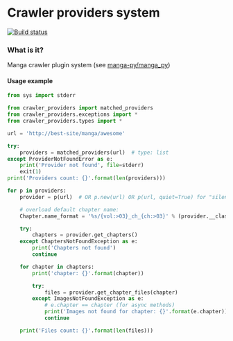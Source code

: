 # Crawler providers system

[![Build status](https://travis-ci.com/manga-py/providers.svg?branch=master "Last build status")](https://travis-ci.com/manga-py/providers)


### What is it?
Manga crawler plugin system (see [manga-py/manga_py](https://github.com/manga-py/manga-py/tree/0f9f5ba5abd97e98b6589c479fa43018616660ef/manga_py/providers))


#### Usage example

```python
from sys import stderr

from crawler_providers import matched_providers
from crawler_providers.exceptions import *
from crawler_providers.types import *

url = 'http://best-site/manga/awesome'

try:
    providers = matched_providers(url)  # type: list
except ProviderNotFoundError as e:
    print('Provider not found', file=stderr)
    exit(1)
print('Providers count: {}'.format(len(providers)))

for p in providers:
    provider = p(url)  # OR p.new(url) OR p(url, quiet=True) for "silent mode" See documentation: https://manga-py.com/providers/ or https://manga-py.github.com/providers/

    # overload default chapter name:
    Chapter.name_format = '%s/{vol:>03}_ch_{ch:>03}' % (provider.__class__.__name__,)

    try:
        chapters = provider.get_chapters()
    except ChaptersNotFoundException as e:
        print('Chapters not found')
        continue

    for chapter in chapters:
        print('chapter: {}'.format(chapter))

        try:
            files = provider.get_chapter_files(chapter)
        except ImagesNotFoundException as e:
            # e.chapter == chapter (for async methods)
            print('Images not found for chapter: {}'.format(e.chapter))
            continue

    print('Files count: {}'.format(len(files)))

``` 


